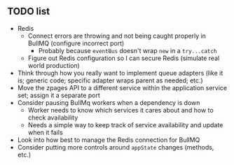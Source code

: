 ## TODO list

-  Redis
   -  Connect errors are throwing and not being caught properly in BullMQ (configure incorrect port)
      -  Probably because `eventBus` doesn't wrap `new` in a `try...catch`
   -  Figure out Redis configuration so I can secure Redis (simulate real world production)
-  Think through how you really want to implement queue adapters (like it is; generic code; specific adapter wraps parent as needed; etc.)
-  Move the zpages API to a different service within the application service set; assign it a separate port
-  Consider pausing BullMq workers when a dependency is down
   -  Worker needs to know which services it cares about and how to check availability
   -  Needs a simple way to keep track of service availability and update when it fails
-  Look into how best to manage the Redis connection for BullMQ
-  Consider putting more controls around `appState` changes (methods, etc.)
